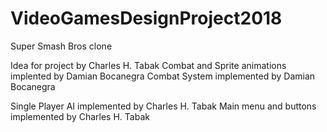 # VideoGamesDesignProject2018
Super Smash Bros clone

Idea for project by Charles H. Tabak
Combat and Sprite animations implented by Damian Bocanegra
Combat System implemented by Damian Bocanegra

Single Player AI implemented by Charles H. Tabak
Main menu and buttons implemented by Charles H. Tabak

